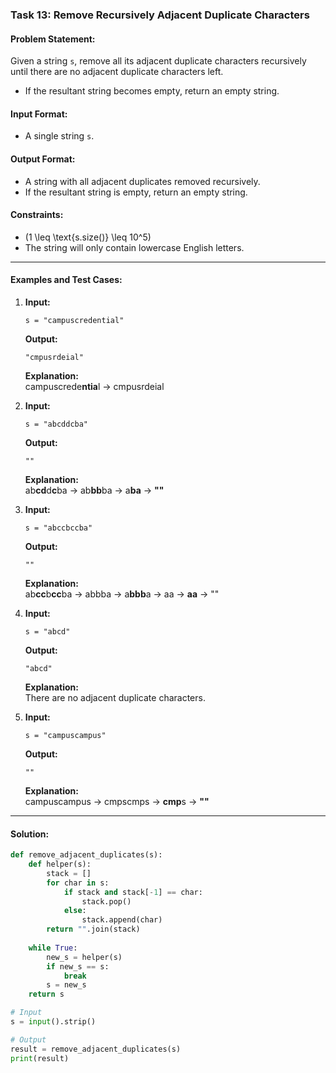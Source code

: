 ### Task 13: Remove Recursively Adjacent Duplicate Characters

#### Problem Statement:
Given a string `s`, remove all its adjacent duplicate characters recursively until there are no adjacent duplicate characters left.

- If the resultant string becomes empty, return an empty string.

#### Input Format:
- A single string `s`.

#### Output Format:
- A string with all adjacent duplicates removed recursively.
- If the resultant string is empty, return an empty string.

#### Constraints:
- \(1 \leq \text{s.size()} \leq 10^5\)
- The string will only contain lowercase English letters.

---

#### Examples and Test Cases:

1. **Input:**  
   ```  
   s = "campuscredential"  
   ```  
   **Output:**  
   ```  
   "cmpusrdeial"  
   ```  
   **Explanation:**  
   campuscrede**ntia**l → cmpusrdeial  

2. **Input:**  
   ```  
   s = "abcddcba"  
   ```  
   **Output:**  
   ```  
   ""  
   ```  
   **Explanation:**  
   ab**cd**d**c**ba → ab**bb**ba → a**ba** → **""**  

3. **Input:**  
   ```  
   s = "abccbccba"  
   ```  
   **Output:**  
   ```  
   ""  
   ```  
   **Explanation:**  
   ab**cc**b**cc**ba → abbba → a**bbb**a → aa → **aa** → ""  

4. **Input:**  
   ```  
   s = "abcd"  
   ```  
   **Output:**  
   ```  
   "abcd"  
   ```  
   **Explanation:**  
   There are no adjacent duplicate characters.  

5. **Input:**  
   ```  
   s = "campuscampus"  
   ```  
   **Output:**  
   ```  
   ""  
   ```  
   **Explanation:**  
   campuscampus → cmpscmps → **cmp**s → **""**  

---

#### Solution:

```python
def remove_adjacent_duplicates(s):
    def helper(s):
        stack = []
        for char in s:
            if stack and stack[-1] == char:
                stack.pop()
            else:
                stack.append(char)
        return "".join(stack)
    
    while True:
        new_s = helper(s)
        if new_s == s:
            break
        s = new_s
    return s

# Input
s = input().strip()

# Output
result = remove_adjacent_duplicates(s)
print(result)
```
